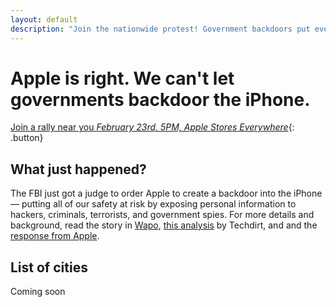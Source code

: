 ```yaml
---
layout: default
description: "Join the nationwide protest! Government backdoors put everyone at risk."
---
```


# Apple is right. We can't let governments backdoor the iPhone.

[Join a rally near you _February 23rd, 5PM, Apple Stores Everywhere_](https://www.facebook.com/events/1645036165762086/){: .button}

## What just happened?

The FBI just got a judge to order Apple to create a backdoor into the iPhone — putting all of our safety at risk by exposing personal information to hackers, criminals, terrorists, and government spies. For more details and background, read the story in [Wapo](https://www.washingtonpost.com/world/national-security/us-wants-apple-to-help-unlock-iphone-used-by-san-bernardino-shooter/2016/02/16/69b903ee-d4d9-11e5-9823-02b905009f99_story.html), [this analysis](https://www.techdirt.com/articles/20160216/17393733617/no-judge-did-not-just-order-apple-to-break-encryption-san-bernardino-shooters-iphone-to-create-new-backdoor.shtml) by Techdirt, and and the [response from Apple](http://www.apple.com/customer-letter/).

## List of cities

Coming soon
